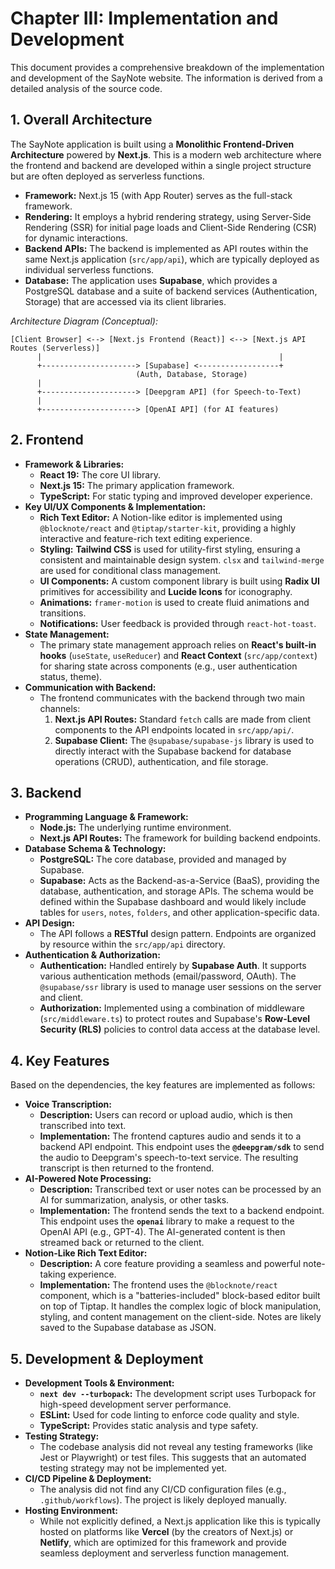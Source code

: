 # Chapter III: Implementation and Development

This document provides a comprehensive breakdown of the implementation and development of the SayNote website. The information is derived from a detailed analysis of the source code.

## 1. Overall Architecture

The SayNote application is built using a **Monolithic Frontend-Driven Architecture** powered by **Next.js**. This is a modern web architecture where the frontend and backend are developed within a single project structure but are often deployed as serverless functions.

-   **Framework:** Next.js 15 (with App Router) serves as the full-stack framework.
-   **Rendering:** It employs a hybrid rendering strategy, using Server-Side Rendering (SSR) for initial page loads and Client-Side Rendering (CSR) for dynamic interactions.
-   **Backend APIs:** The backend is implemented as API routes within the same Next.js application (`src/app/api`), which are typically deployed as individual serverless functions.
-   **Database:** The application uses **Supabase**, which provides a PostgreSQL database and a suite of backend services (Authentication, Storage) that are accessed via its client libraries.

*Architecture Diagram (Conceptual):*
```
[Client Browser] <--> [Next.js Frontend (React)] <--> [Next.js API Routes (Serverless)]
      |                                                     |
      +---------------------> [Supabase] <------------------+
                            (Auth, Database, Storage)
      |
      +---------------------> [Deepgram API] (for Speech-to-Text)
      |
      +---------------------> [OpenAI API] (for AI features)
```

## 2. Frontend

-   **Framework & Libraries:**
    -   **React 19:** The core UI library.
    -   **Next.js 15:** The primary application framework.
    -   **TypeScript:** For static typing and improved developer experience.
-   **Key UI/UX Components & Implementation:**
    -   **Rich Text Editor:** A Notion-like editor is implemented using `@blocknote/react` and `@tiptap/starter-kit`, providing a highly interactive and feature-rich text editing experience.
    -   **Styling:** **Tailwind CSS** is used for utility-first styling, ensuring a consistent and maintainable design system. `clsx` and `tailwind-merge` are used for conditional class management.
    -   **UI Components:** A custom component library is built using **Radix UI** primitives for accessibility and **Lucide Icons** for iconography.
    -   **Animations:** `framer-motion` is used to create fluid animations and transitions.
    -   **Notifications:** User feedback is provided through `react-hot-toast`.
-   **State Management:**
    -   The primary state management approach relies on **React's built-in hooks** (`useState`, `useReducer`) and **React Context** (`src/app/context`) for sharing state across components (e.g., user authentication status, theme).
-   **Communication with Backend:**
    -   The frontend communicates with the backend through two main channels:
        1.  **Next.js API Routes:** Standard `fetch` calls are made from client components to the API endpoints located in `src/app/api/`.
        2.  **Supabase Client:** The `@supabase/supabase-js` library is used to directly interact with the Supabase backend for database operations (CRUD), authentication, and file storage.

## 3. Backend

-   **Programming Language & Framework:**
    -   **Node.js:** The underlying runtime environment.
    -   **Next.js API Routes:** The framework for building backend endpoints.
-   **Database Schema & Technology:**
    -   **PostgreSQL:** The core database, provided and managed by Supabase.
    -   **Supabase:** Acts as the Backend-as-a-Service (BaaS), providing the database, authentication, and storage APIs. The schema would be defined within the Supabase dashboard and would likely include tables for `users`, `notes`, `folders`, and other application-specific data.
-   **API Design:**
    -   The API follows a **RESTful** design pattern. Endpoints are organized by resource within the `src/app/api` directory.
-   **Authentication & Authorization:**
    -   **Authentication:** Handled entirely by **Supabase Auth**. It supports various authentication methods (email/password, OAuth). The `@supabase/ssr` library is used to manage user sessions on the server and client.
    -   **Authorization:** Implemented using a combination of middleware (`src/middleware.ts`) to protect routes and Supabase's **Row-Level Security (RLS)** policies to control data access at the database level.

## 4. Key Features

Based on the dependencies, the key features are implemented as follows:

-   **Voice Transcription:**
    -   **Description:** Users can record or upload audio, which is then transcribed into text.
    -   **Implementation:** The frontend captures audio and sends it to a backend API endpoint. This endpoint uses the **`@deepgram/sdk`** to send the audio to Deepgram's speech-to-text service. The resulting transcript is then returned to the frontend.
-   **AI-Powered Note Processing:**
    -   **Description:** Transcribed text or user notes can be processed by an AI for summarization, analysis, or other tasks.
    -   **Implementation:** The frontend sends the text to a backend endpoint. This endpoint uses the **`openai`** library to make a request to the OpenAI API (e.g., GPT-4). The AI-generated content is then streamed back or returned to the client.
-   **Notion-Like Rich Text Editor:**
    -   **Description:** A core feature providing a seamless and powerful note-taking experience.
    -   **Implementation:** The frontend uses the `@blocknote/react` component, which is a "batteries-included" block-based editor built on top of Tiptap. It handles the complex logic of block manipulation, styling, and content management on the client-side. Notes are likely saved to the Supabase database as JSON.

## 5. Development & Deployment

-   **Development Tools & Environment:**
    -   **`next dev --turbopack`:** The development script uses Turbopack for high-speed development server performance.
    -   **ESLint:** Used for code linting to enforce code quality and style.
    -   **TypeScript:** Provides static analysis and type safety.
-   **Testing Strategy:**
    -   The codebase analysis did not reveal any testing frameworks (like Jest or Playwright) or test files. This suggests that an automated testing strategy may not be implemented yet.
-   **CI/CD Pipeline & Deployment:**
    -   The analysis did not find any CI/CD configuration files (e.g., `.github/workflows`). The project is likely deployed manually.
-   **Hosting Environment:**
    -   While not explicitly defined, a Next.js application like this is typically hosted on platforms like **Vercel** (by the creators of Next.js) or **Netlify**, which are optimized for this framework and provide seamless deployment and serverless function management.

